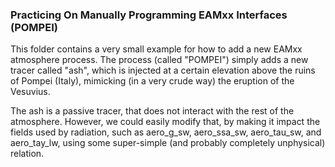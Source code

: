 ### Practicing On Manually Programming EAMxx Interfaces (POMPEI)

This folder contains a very small example for how to add a new
EAMxx atmosphere process. The process (called "POMPEI") simply
adds a new tracer called "ash", which is injected at a certain
elevation above the ruins of Pompei (Italy), mimicking (in a very
crude way) the eruption of the Vesuvius.

The ash is a passive tracer, that does not interact with the
rest of the atmosphere. However, we could easily modify that,
by making it impact the fields used by radiation, such as aero_g_sw,
aero_ssa_sw, aero_tau_sw, and aero_tay_lw, using some super-simple
(and probably completely unphysical) relation.

